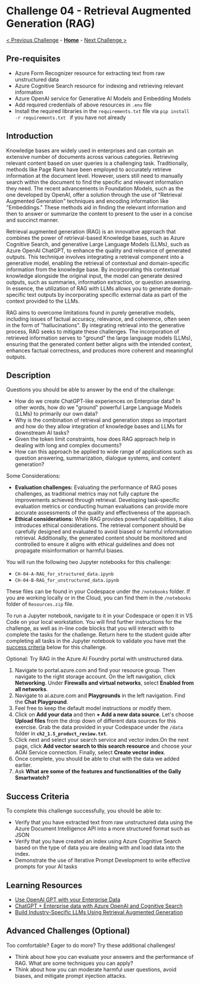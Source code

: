 # Challenge 04 - Retrieval Augmented Generation (RAG) 

[< Previous Challenge](./Challenge-03.md) - **[Home](../README.md)** - [Next Challenge >](./Challenge-05.md)

## Pre-requisites 

- Azure Form Recognizer resource for extracting text from raw unstructured data
- Azure Cognitive Search resource for indexing and retrieving relevant information
- Azure OpenAI service for Generative AI Models and Embedding Models
- Add required credentials of above resources in `.env` file 
- Install the required libraries in the `requirements.txt` file via ```pip install -r requirements.txt ``` if you have not already

## Introduction

Knowledge bases are widely used in enterprises and can contain an extensive number of documents across various categories. Retrieving relevant content based on user queries is a challenging task. Traditionally, methods like Page Rank have been employed to accurately retrieve information at the document level. However, users still need to manually search within the document to find the specific and relevant information they need. The recent advancements in Foundation Models, such as the one developed by OpenAI, offer a solution through the use of "Retrieval Augmented Generation" techniques and encoding information like "Embeddings." These methods aid in finding the relevant information and then to answer or summarize the content to present to the user in a concise and succinct manner.

Retrieval augmented generation (RAG) is an innovative approach that combines the power of retrieval-based Knowledge bases, such as Azure Cognitive Search, and generative Large Language Models (LLMs), such as Azure OpenAI ChatGPT, to enhance the quality and relevance of generated outputs. This technique involves integrating a retrieval component into a generative model, enabling the retrieval of contextual and domain-specific information from the knowledge base. By incorporating this contextual knowledge alongside the original input, the model can generate desired outputs, such as summaries, information extraction, or question answering. In essence, the utilization of RAG with LLMs allows you to generate domain-specific text outputs by incorporating specific external data as part of the context provided to the LLMs.

RAG aims to overcome limitations found in purely generative models, including issues of factual accuracy, relevance, and coherence, often seen in the form of "hallucinations". By integrating retrieval into the generative process, RAG seeks to mitigate these challenges. The incorporation of retrieved information serves to "ground" the large language models (LLMs), ensuring that the generated content better aligns with the intended context, enhances factual correctness, and produces more coherent and meaningful outputs.

## Description

Questions you should be able to answer by the end of the challenge:

- How do we create ChatGPT-like experiences on Enterprise data? In other words, how do we "ground" powerful Large Language Models (LLMs) to primarily our own data?
- Why is the combination of retrieval and generation steps so important and how do they allow integration of knowledge bases and LLMs for downstream AI tasks?
- Given the token limit constraints, how does RAG approach help in dealing with long and complex documents?
- How can this approach be applied to wide range of applications such as question answering, summarization, dialogue systems, and content generation?

Some Considerations:

- **Evaluation challenges:** Evaluating the performance of RAG poses challenges, as traditional metrics may not fully capture the improvements achieved through retrieval. Developing task-specific evaluation metrics or conducting human evaluations can provide more accurate assessments of the quality and effectiveness of the approach.
- **Ethical considerations:** While RAG provides powerful capabilities, it also introduces ethical considerations. The retrieval component should be carefully designed and evaluated to avoid biased or harmful information retrieval. Additionally, the generated content should be monitored and controlled to ensure it aligns with ethical guidelines and does not propagate misinformation or harmful biases.

You will run the following two Jupyter notebooks for this challenge:

- `CH-04-A-RAG_for_structured_data.ipynb` 
- `CH-04-B-RAG_for_unstructured_data.ipynb`

These files can be found in your Codespace under the `/notebooks` folder. 
If you are working locally or in the Cloud, you can find them in the `/notebooks` folder of `Resources.zip` file. 

To run a Jupyter notebook, navigate to it in your Codespace or open it in VS Code on your local workstation. You will find further instructions for the challenge, as well as in-line code blocks that you will interact with to complete the tasks for the challenge.  Return here to the student guide after completing all tasks in the Jupyter notebook to validate you have met the [success criteria](#success-criteria) below for this challenge.

Optional: Try RAG in the Azure AI Foundry portal with unstructured data. 
1. Navigate to portal.azure.com and find your resource group. Then navigate to the right storage account. On the left navigation, click **Networking**. Under **Firewalls and virtual networks**, select **Enabled from all networks**.
2. Navigate to ai.azure.com and **Playgrounds** in the left navigation. Find the **Chat Playground**.
3. Feel free to keep the default model instructions or modify them.
4. Click on **Add your data** and then **+ Add a new data source**. Let's choose **Upload files** from the drop down of different data sources for this exercise. Grab the data provided in your Codespace under the `/data` folder in **`ch2_1.5_product_review.txt`**.
5. Click next and select your search service and vector index.On the next page, click **Add vector search to this search resource** and choose your AOAI Service connection. Finally, select **Create vector index**.
6. Once complete, you should be able to chat with the data we added earlier.
7. Ask **What are some of the features and functionalities of the Gally Smartwatch?**
   
## Success Criteria

To complete this challenge successfully, you should be able to:
- Verify that you have extracted text from raw unstructured data using the Azure Document Intelligence API into a more structured format such as JSON
- Verify that you have created an index using Azure Cognitive Search based on the type of data you are dealing with and load data into the index.
- Demonstrate the use of Iterative Prompt Development to write effective prompts for your AI tasks


## Learning Resources

- [Use OpenAI GPT with your Enterprise Data](https://techcommunity.microsoft.com/t5/startups-at-microsoft/use-openai-gpt-with-your-enterprise-data/ba-p/3817141)
- [ChatGPT + Enterprise data with Azure OpenAI and Cognitive Search](https://github.com/Azure-Samples/azure-search-openai-demo)
- [Build Industry-Specific LLMs Using Retrieval Augmented Generation](https://towardsdatascience.com/build-industry-specific-llms-using-retrieval-augmented-generation-af9e98bb6f68)

## Advanced Challenges (Optional)

Too comfortable?  Eager to do more?  Try these additional challenges!

- Think about how you can evaluate your answers and the performance of RAG. What are some techniques you can apply?
- Think about how you can moderate harmful user questions, avoid biases, and mitigate prompt injection attacks.
